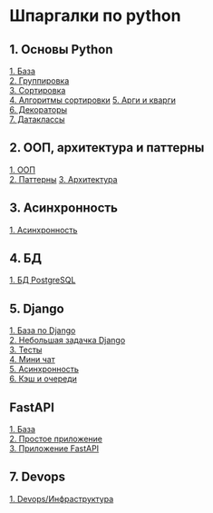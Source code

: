 # Шпаргалки по python

## 1. Основы Python
[1. База](base/base.md)\
[2. Группировка](base/groups.md)\
[3. Сортировка](base/sorters.md)\
[4. Алгоритмы сортировки](base/algoritms.md)
[5. Арги и кварги](base/args_kwargs.md)\
[6. Декораторы](base/decorators.md)\
[7. Датаклассы](base/data_classes.md)

## 2. ООП, архитектура и паттерны
[1. ООП](base/oop.md)\
[2. Паттерны](base/patterns.md)
[3. Архитектура](base/architecture.md)

## 3. Асинхронность
[1. Асинхронность](base/async.md)

## 4. БД
[1. БД PostgreSQL](base/bd.md)

## 5. Django
[1. База по Django](django/django.md)\
[2. Небольшая задачка Django](django/bd.md)\
[3. Тесты](django/tests.md)\
[4. Мини чат](django/chat.md)\
[5. Асинхронность](django/async.md)\
[6. Кэш и очереди](django/caches_queues.md)

## FastAPI

[1. База](fastapi/base.md)\
[2. Простое приложение](fastapi/simple_app.md)\
[3. Приложение FastAPI](https://github.com/ee-crocush/simple_fast_api)

## 7. Devops
[1. Devops/Инфраструктура](base/devops.md)
